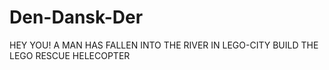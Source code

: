 # Den-Dansk-Der
HEY YOU!
A MAN HAS FALLEN INTO THE RIVER IN LEGO-CITY
BUILD THE LEGO RESCUE HELECOPTER
